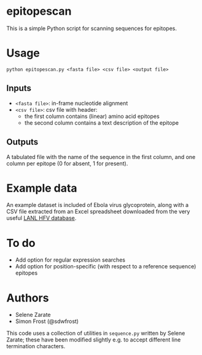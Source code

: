# epitopescan

This is a simple Python script for scanning sequences for epitopes.

# Usage

```
python epitopescan.py <fasta file> <csv file> <output file>
```

## Inputs

- `<fasta file>`: in-frame nucleotide alignment
- `<csv file>`: csv file with header:
  - the first column contains (linear) amino acid epitopes
  - the second column contains a text description of the epitope

## Outputs

A tabulated file with the name of the sequence in the first column, and one column per epitope (0 for absent, 1 for present).

# Example data

An example dataset is included of Ebola virus glycoprotein, along with a CSV file extracted from an Excel spreadsheet downloaded from the very useful [LANL HFV database](http://hfv.lanl.gov).

# To do

- Add option for regular expression searches
- Add option for position-specific (with respect to a reference sequence) epitopes

# Authors

- Selene Zarate
- Simon Frost (@sdwfrost)

This code uses a collection of utilities in `sequence.py` written by Selene Zarate; these have been modified slightly e.g. to accept different line termination characters.
